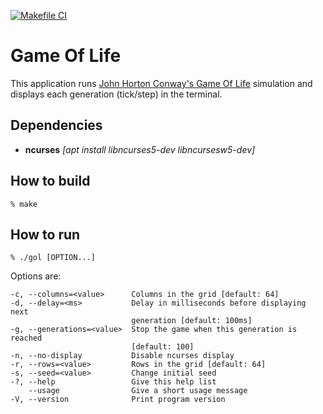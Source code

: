 [![Makefile CI](https://github.com/jyvet/game-of-life-ncurses/actions/workflows/c-cpp.yml/badge.svg)](https://github.com/jyvet/game-of-life-ncurses/actions/workflows/c-cpp.yml)

Game Of Life
============

This application runs [John Horton Conway's Game Of Life](https://en.wikipedia.org/wiki/Conway%27s_Game_of_Life)
simulation and displays each generation (tick/step) in the terminal.


Dependencies
------------

* **ncurses** *[apt install libncurses5-dev libncursesw5-dev]*


How to build
------------

    % make


How to run
----------

    % ./gol [OPTION...]

Options are:

    -c, --columns=<value>      Columns in the grid [default: 64]
    -d, --delay=<ms>           Delay in milliseconds before displaying next
                               generation [default: 100ms]
    -g, --generations=<value>  Stop the game when this generation is reached
                               [default: 100]
    -n, --no-display           Disable ncurses display
    -r, --rows=<value>         Rows in the grid [default: 64]
    -s, --seed=<value>         Change initial seed
    -?, --help                 Give this help list
        --usage                Give a short usage message
    -V, --version              Print program version

